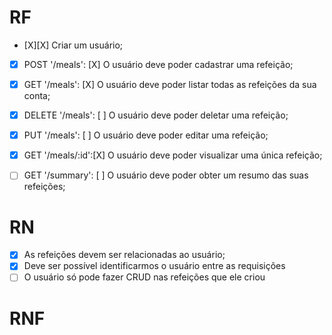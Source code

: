 # RF

- [X][X] Criar um usuário;

- [X] POST '/meals':   [X] O usuário deve poder cadastrar uma refeição;
- [X] GET '/meals':    [X] O usuário deve poder listar todas as refeições da sua conta;
- [X] DELETE '/meals': [ ] O usuário deve poder deletar uma refeição;
- [X] PUT '/meals':    [ ] O usuário deve poder editar uma refeição;
- [X] GET '/meals/:id':[X] O usuário deve poder visualizar uma única refeição;

- [ ] GET '/summary':  [ ] O usuário deve poder obter um resumo das suas refeições;

# RN

- [X] As refeições devem ser relacionadas ao usuário;
- [X] Deve ser possível identificarmos o usuário entre as requisições
- [ ] O usuário só pode fazer CRUD nas refeições que ele criou

# RNF